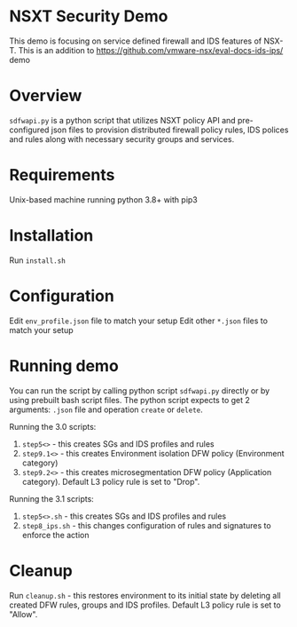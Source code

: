 # NSXT Security Demo
This demo is focusing on service defined firewall and IDS features of NSX-T. This is an  addition to https://github.com/vmware-nsx/eval-docs-ids-ips/ demo

# Overview
`sdfwapi.py` is a python script that utilizes NSXT policy API and pre-configured json files to provision distributed firewall policy rules, IDS polices and rules along with necessary security groups and services.

# Requirements
Unix-based machine running python 3.8+ with pip3

# Installation
Run `install.sh`

# Configuration
Edit `env_profile.json` file to match your setup
Edit other `*.json` files to match your setup

# Running demo
You can run the script by calling python script `sdfwapi.py` directly or by using prebuilt bash script files.
The python script expects to get 2 arguments: `.json` file and operation `create` or `delete`.

Running the 3.0 scripts: 
1. `step5<>`  - this creates SGs and IDS profiles and rules
2. `step9.1<>` - this creates Environment isolation DFW policy (Environment category)
3. `step9.2<>` - this creates microsegmentation DFW policy (Application category). Default L3 policy rule is set to "Drop".

Running the 3.1 scripts: 
1. `step5<>.sh`  - this creates SGs and IDS profiles and rules
2. `step8_ips.sh` - this changes configuration of rules and signatures to enforce the action


# Cleanup
Run  `cleanup.sh` - this restores environment to its initial state by deleting all created DFW rules, groups and IDS profiles.
Default L3 policy rule is set to "Allow".
